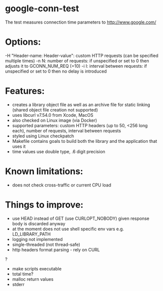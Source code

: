 # google-conn-test
The test measures connection time parameters to http://www.google.com/

Options:
========
-H "Header-name: Header-value": custom HTTP requests (can be specified multiple times)
-n N: number of requests: if unspecified or set to 0 then adjusts it to GCONN_NUM_REQ (=10)
-i I: interval between requests: if unspecified or set to 0 then no delay is introduced

Features:
=========
- creates a library object file as well as an archive file for static linking (shared object file creation not supported)
- uses libcurl v7.54.0 from Xcode, MacOS
- also checked on Linux image (via Docker)
- supported parameters: custom HTTP headers (up to 50, <256 long each), number of requests, interval between requests
- styled using Linux checkpatch
- Makefile contains goals to build both the library and the application that uses it
- time values use double type, .6 digit precision

Known limitations:
==================
- does not check cross-traffic or current CPU load

Things to improve:
==================
- use HEAD instead of GET (use CURLOPT_NOBODY) given response body is discarded anyway
- at the moment does not use shell specific env vars e.g. LD_LIBRARY_PATH
- logging not implemented
- single-threaded (not thread-safe)
- http headers format parsing - rely on CURL

?
- make scripts executable
- total time?
- malloc return values
- stderr
